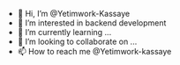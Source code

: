- 👋 Hi, I’m @Yetimwork-Kassaye
- 👀 I’m interested in backend development 
- 🌱 I’m currently learning ...
- 💞️ I’m looking to collaborate on ...
- 📫 How to reach me @Yetimwork-kassaye

<!---
Yetimwork-Kassaye/Yetimwork-Kassaye is a ✨ special ✨ repository because its `README.md` (this file) appears on your GitHub profile.
You can click the Preview link to take a look at your changes.
--->
